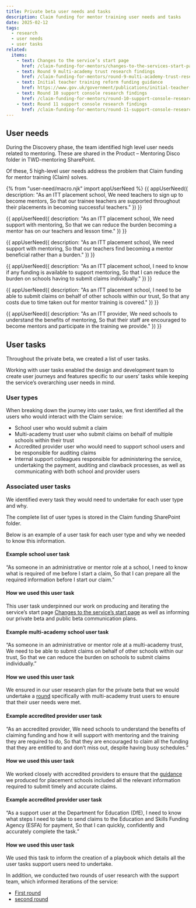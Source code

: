 ```yaml
---
title: Private beta user needs and tasks
description: Claim funding for mentor training user needs and tasks
date: 2025-02-12
tags:
  - research
  - user needs
  - user tasks
related:
  items:
    - text: Changes to the service’s start page
      href: /claim-funding-for-mentors/changes-to-the-services-start-page/
    - text: Round 9 multi-academy trust research findings
      href: /claim-funding-for-mentors/round-9-multi-academy-trust-research-findings/
    - text: Initial teacher training reform funding guidance
      href: https://www.gov.uk/government/publications/initial-teacher-training-reform-funding-guidance
    - text: Round 10 support console research findings
      href: /claim-funding-for-mentors/round-10-support-console-research-findings/
    - text: Round 11 support console research findings
      href: /claim-funding-for-mentors/round-11-support-console-research-findings/
---
```


## User needs

During the Discovery phase, the team identified high level user needs related to mentoring. These are shared in the Product – Mentoring Disco folder in TWD-mentoring SharePoint.

Of these, 5 high-level user needs address the problem that Claim funding for mentor training (Claim) solves.

{% from "user-need/macro.njk" import appUserNeed %}
{{ appUserNeed({
  description: "As an ITT placement school,
We need teachers to sign up to become mentors,
So that our trainee teachers are supported throughout their placements in becoming successful teachers."
}) }}

{{ appUserNeed({
  description: "As an ITT placement school,
We need support with mentoring,
So that we can reduce the burden becoming a mentor has on our teachers and lesson time."
}) }}

{{ appUserNeed({
  description: "As an ITT placement school,
We need support with mentoring,
So that our teachers find becoming a mentor beneficial rather than a burden."
}) }}

{{ appUserNeed({
  description: "As an ITT placement school,
I need to know if any funding is available to support mentoring,
So that I can reduce the burden on schools having to submit claims individually."
}) }}

{{ appUserNeed({
  description: "As an ITT placement school,
  I need to be able to submit claims on behalf of other schools within our trust,
So that any costs due to time taken out for mentor training is covered."
}) }}

{{ appUserNeed({
  description: "As an ITT provider,
We need schools to understand the benefits of mentoring,
So that their staff are encouraged to become mentors and participate in the training we provide."
}) }}

## User tasks

Throughout the private beta, we created a list of user tasks.

Working with user tasks enabled the design and development team to create user journeys and features specific to our users’ tasks while keeping the service’s overarching user needs in mind.

### User types

When breaking down the journey into user tasks, we first identified all the users who would interact with the Claim service:

- School user who would submit a claim
- Multi-academy trust user who submit claims on behalf of multiple schools within their trust
- Accredited provider user who would need to support school users and be responsible for auditing claims
- Internal support colleagues responsible for administering the service, undertaking the payment, auditing and clawback processes, as well as communicating with both school and provider users

### Associated user tasks

We identified every task they would need to undertake for each user type and why.

The complete list of user types is stored in the Claim funding SharePoint folder.

Below is an example of a user task for each user type and why we needed to know this information.

#### Example school user task

“As someone in an administrative or mentor role at a school,
I need to know what is required of me before I start a claim,
So that I can prepare all the required information before I start our claim.”

#### How we used this user task

This user task underpinned our work on producing and iterating the service’s start page [Changes to the service’s start page](/claim-funding-for-mentors/changes-to-the-services-start-page/) as well as informing our private beta and public beta communication plans.

#### Example multi-academy school user task

“As someone in an administrative or mentor role at a multi-academy trust,
We need to be able to submit claims on behalf of other schools within our trust,
So that we can reduce the burden on schools to submit claims individually.”

#### How we used this user task

We ensured in our user research plan for the private beta that we would undertake a [round](/claim-funding-for-mentors/round-9-multi-academy-trust-research-findings/) specifically with multi-academy trust users to ensure that their user needs were met.

#### Example accredited provider user task

“As an accredited provider,
We need schools to understand the benefits of claiming funding and how it will support with mentoring and the training they are required to do,
So that they are encouraged to claim all the funding that they are entitled to and don’t miss out, despite having busy schedules.”

#### How we used this user task

We worked closely with accredited providers to ensure that the [guidance]( https://www.gov.uk/government/publications/initial-teacher-training-reform-funding-guidance) we produced for placement schools included all the relevant information required to submit timely and accurate claims.

#### Example accredited provider user task

“As a support user at the Department for Education (DfE),
I need to know what steps I need to take to send claims to the Education and Skills Funding Agency (ESFA) for payment,
So that I can quickly, confidently and accurately complete the task.”

#### How we used this user task

We used this task to inform the creation of a playbook which details all the user tasks support users need to undertake.

In addition, we conducted two rounds of user research with the support team, which informed iterations of the service:

- [First round](/claim-funding-for-mentors/round-10-support-console-research-findings/)
- [second round](/claim-funding-for-mentors/round-11-support-console-research-findings/)
